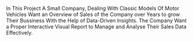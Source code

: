 In This Project A Small Company, Dealing With Classic Models Of Motor Vehicles Want an Overview of Sales of the Company over Years to grow Their Bussiness With the Help of Data-Driven Insights. The Company Want a Proper Interactive Visual Report to Manage and Analyse Their Sales Data Effectively.  
